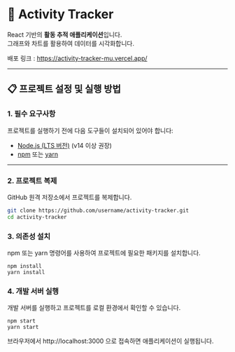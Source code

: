 # 🚀 Activity Tracker

React 기반의 **활동 추적 애플리케이션**입니다.  
그래프와 차트를 활용하여 데이터를 시각화합니다.

배포 링크 : https://activity-tracker-mu.vercel.app/

---

## 📋 프로젝트 설정 및 실행 방법

### 1. 필수 요구사항

프로젝트를 실행하기 전에 다음 도구들이 설치되어 있어야 합니다:

- [Node.js (LTS 버전)](https://nodejs.org/) (v14 이상 권장)
- [npm](https://www.npmjs.com/) 또는 [yarn](https://yarnpkg.com/)

---

### 2. 프로젝트 복제

GitHub 원격 저장소에서 프로젝트를 복제합니다.

```bash
git clone https://github.com/username/activity-tracker.git
cd activity-tracker
```

### 3. 의존성 설치

npm 또는 yarn 명령어를 사용하여 프로젝트에 필요한 패키지를 설치합니다.

```
npm install
yarn install
```

### 4. 개발 서버 실행

개발 서버를 실행하고 프로젝트를 로컬 환경에서 확인할 수 있습니다.

```
npm start
yarn start
```
브라우저에서 http://localhost:3000 으로 접속하면 애플리케이션이 실행됩니다.
